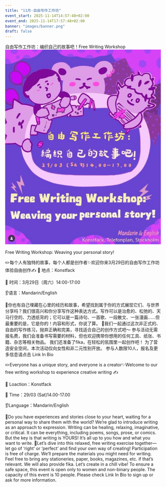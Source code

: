 ```yaml
---
title: "11月·自由写作工作坊"
event_start: 2025-11-14T14:57:48+02:00         
event_end: 2025-11-14T17:57:48+02:00
banner: "images/banner.png"     
draft: false
---
```

自由写作工作坊：编织自己的故事吧！Free Writing Workshop
![图片](/events/2025-11-workshop/image.png)
<!--more-->
Free Writing Workshop: Weaving your personal story!

✏️每个人有独特的故事，每个人都是创作者✨欢迎你来3月29日的自由写作工作坊体验自由创作✍️ 📍 地点：Konstfack

📅 时间：3月29日（周六）14:00-17:00

👂语言：Mandarin/English

🎨你也有自己埋藏在心里的经历和故事，希望找到属于你的方式展现它们、与世界分享吗？我们很高兴和你分享写作这种表达方式。写作可以是治愈的、松弛的、天马行空的、力透纸背的；它可以是一篇诗句、一首歌、一段散文、一张漫画……但最重要的是，它是你的！内容和形式，你说了算。
👏我们一起通过这次非正式的、自由的写作练习，抛弃正确和完美，寻找适合自己的创作方式吧～ 参与活动无需报名费，我们会准备书写需要的材料，但也欢迎携带你想用的任何工具、纸张、书籍、杂志等相关物品。 我们还准备了fika，在轻松的氛围里一起创作吧！
为了营造安全空间，本次活动仅向女性和非二元性别开放。 参与人数限10人，报名及更多信息请点击 Link In Bio

✏️Everyone has a unique story, and everyone is a creator✨Welcome to our free writing workshop to experience creative writing ✍️

📍 Loaction：Konstfack

📅 Time：29/03 (Sat)14.00-17.00

👂Language：Mandarin/English

🎨Do you have experiences and stories close to your heart, waiting for a personal way to share them with the world? We’re glad to introduce writing as an approach to expression. Writing can be healing, relaxing, imaginative, or critical. It can be everything, including poems, songs, prose, or comics. But the key is that writing is YOURS! It’s all up to you how and what you want to write. 👏Let’s dive into this relaxed, free writing exercise together—let go of ‘right’ or ‘perfect’ and find your own way of creating!
Participation is free of charge. We’ll prepare the materials you might need for writing. Feel free to bring any stationeries, paper, books, magazines, etc. if that’s relevant. We will also provide fika. Let’s create in a chill vibe!
To ensure a safe space, this event is open only to women and non-binary people. The capacity of this event is 10 people. Please check Link In Bio to sign up or ask for more information.

